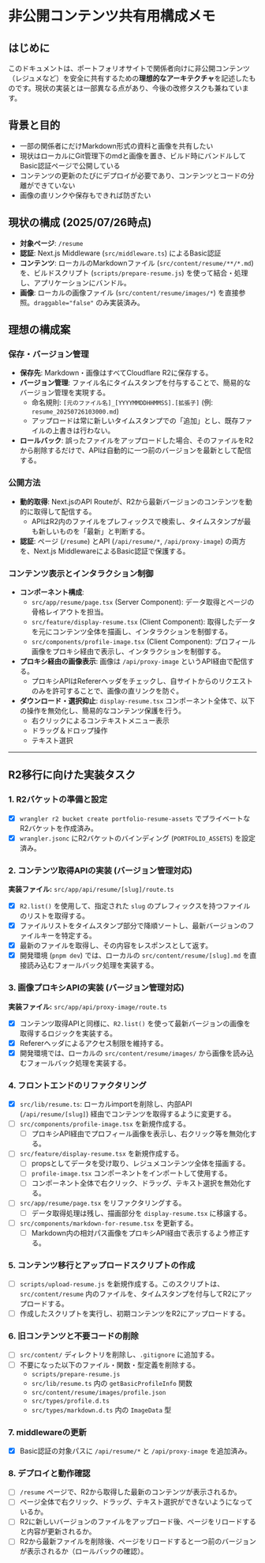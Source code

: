 # 非公開コンテンツ共有用構成メモ

## はじめに

このドキュメントは、ポートフォリオサイトで関係者向けに非公開コンテンツ（レジュメなど）を安全に共有するための**理想的なアーキテクチャ**を記述したものです。現状の実装とは一部異なる点があり、今後の改修タスクも兼ねています。

## 背景と目的

- 一部の関係者にだけMarkdown形式の資料と画像を共有したい
- 現状はローカルにGit管理下のmdと画像を置き、ビルド時にバンドルしてBasic認証ページで公開している
- コンテンツの更新のたびにデプロイが必要であり、コンテンツとコードの分離ができていない
- 画像の直リンクや保存もできれば防ぎたい

## 現状の構成 (2025/07/26時点)

- **対象ページ**: `/resume`
- **認証**: Next.js Middleware (`src/middleware.ts`) によるBasic認証
- **コンテンツ**: ローカルのMarkdownファイル (`src/content/resume/**/*.md`) を、ビルドスクリプト (`scripts/prepare-resume.js`) を使って結合・処理し、アプリケーションにバンドル。
- **画像**: ローカルの画像ファイル (`src/content/resume/images/*`) を直接参照。`draggable="false"` のみ実装済み。

## 理想の構成案

### 保存・バージョン管理

- **保存先**: Markdown・画像はすべてCloudflare R2に保存する。
- **バージョン管理**: ファイル名にタイムスタンプを付与することで、簡易的なバージョン管理を実現する。
  - 命名規則: `[元のファイル名]_[YYYYMMDDHHMMSS].[拡張子]` (例: `resume_20250726103000.md`)
  - アップロードは常に新しいタイムスタンプでの「追加」とし、既存ファイルの上書きは行わない。
- **ロールバック**: 誤ったファイルをアップロードした場合、そのファイルをR2から削除するだけで、APIは自動的に一つ前のバージョンを最新として配信する。

### 公開方法

- **動的取得**: Next.jsのAPI Routeが、R2から最新バージョンのコンテンツを動的に取得して配信する。
  - APIはR2内のファイルをプレフィックスで検索し、タイムスタンプが最も新しいものを「最新」と判断する。
- **認証**: ページ (`/resume`) とAPI (`/api/resume/*`, `/api/proxy-image`) の両方を、Next.js MiddlewareによるBasic認証で保護する。

### コンテンツ表示とインタラクション制御

- **コンポーネント構成**:
  - `src/app/resume/page.tsx` (Server Component): データ取得とページの骨格レイアウトを担当。
  - `src/feature/display-resume.tsx` (Client Component): 取得したデータを元にコンテンツ全体を描画し、インタラクションを制御する。
  - `src/components/profile-image.tsx` (Client Component): プロフィール画像をプロキシ経由で表示し、インタラクションを制御する。
- **プロキシ経由の画像表示**: 画像は `/api/proxy-image` というAPI経由で配信する。
  - プロキシAPIはRefererヘッダをチェックし、自サイトからのリクエストのみを許可することで、画像の直リンクを防ぐ。
- **ダウンロード・選択抑止**: `display-resume.tsx` コンポーネント全体で、以下の操作を無効化し、簡易的なコンテンツ保護を行う。
  - 右クリックによるコンテキストメニュー表示
  - ドラッグ＆ドロップ操作
  - テキスト選択

---

## R2移行に向けた実装タスク

### 1. R2バケットの準備と設定
- [x] `wrangler r2 bucket create portfolio-resume-assets` でプライベートなR2バケットを作成済み。
- [x] `wrangler.jsonc` にR2バケットのバインディング (`PORTFOLIO_ASSETS`) を設定済み。

### 2. コンテンツ取得APIの実装 (バージョン管理対応)

**実装ファイル:** `src/app/api/resume/[slug]/route.ts`

- [x] `R2.list()` を使用して、指定された `slug` のプレフィックスを持つファイルのリストを取得する。
- [x] ファイルリストをタイムスタンプ部分で降順ソートし、最新バージョンのファイルキーを特定する。
- [x] 最新のファイルを取得し、その内容をレスポンスとして返す。
- [x] 開発環境 (`pnpm dev`) では、ローカルの `src/content/resume/[slug].md` を直接読み込むフォールバック処理を実装する。

### 3. 画像プロキシAPIの実装 (バージョン管理対応)

**実装ファイル:** `src/app/api/proxy-image/route.ts`

- [x] コンテンツ取得APIと同様に、`R2.list()` を使って最新バージョンの画像を取得するロジックを実装する。
- [x] Refererヘッダによるアクセス制限を維持する。
- [x] 開発環境では、ローカルの `src/content/resume/images/` から画像を読み込むフォールバック処理を実装する。

### 4. フロントエンドのリファクタリング

- [x] `src/lib/resume.ts`: ローカルimportを削除し、内部API (`/api/resume/[slug]`) 経由でコンテンツを取得するように変更する。
- [ ] `src/components/profile-image.tsx` を新規作成する。
  - [ ] プロキシAPI経由でプロフィール画像を表示し、右クリック等を無効化する。
- [ ] `src/feature/display-resume.tsx` を新規作成する。
  - [ ] propsとしてデータを受け取り、レジュメコンテンツ全体を描画する。
  - [ ] `profile-image.tsx` コンポーネントをインポートして使用する。
  - [ ] コンポーネント全体で右クリック、ドラッグ、テキスト選択を無効化する。
- [ ] `src/app/resume/page.tsx` をリファクタリングする。
  - [ ] データ取得処理は残し、描画部分を `display-resume.tsx` に移譲する。
- [ ] `src/components/markdown-for-resume.tsx` を更新する。
  - [ ] Markdown内の相対パス画像をプロキシAPI経由で表示するよう修正する。

### 5. コンテンツ移行とアップロードスクリプトの作成

- [ ] `scripts/upload-resume.js` を新規作成する。このスクリプトは、`src/content/resume` 内のファイルを、タイムスタンプを付与してR2にアップロードする。
- [ ] 作成したスクリプトを実行し、初期コンテンツをR2にアップロードする。

### 6. 旧コンテンツと不要コードの削除

- [ ] `src/content/` ディレクトリを削除し、`.gitignore` に追加する。
- [ ] 不要になった以下のファイル・関数・型定義を削除する。
  - `scripts/prepare-resume.js`
  - `src/lib/resume.ts` 内の `getBasicProfileInfo` 関数
  - `src/content/resume/images/profile.json`
  - `src/types/profile.d.ts`
  - `src/types/markdown.d.ts` 内の `ImageData` 型

### 7. middlewareの更新

- [x] Basic認証の対象パスに `/api/resume/*` と `/api/proxy-image` を追加済み。

### 8. デプロイと動作確認

- [ ] `/resume` ページで、R2から取得した最新のコンテンツが表示されるか。
- [ ] ページ全体で右クリック、ドラッグ、テキスト選択ができないようになっているか。
- [ ] R2に新しいバージョンのファイルをアップロード後、ページをリロードすると内容が更新されるか。
- [ ] R2から最新ファイルを削除後、ページをリロードすると一つ前のバージョンが表示されるか（ロールバックの確認）。
